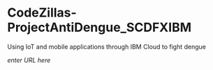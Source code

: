 # CodeZillas-ProjectAntiDengue_SCDFXIBM
Using IoT and mobile applications through IBM Cloud to fight dengue


*enter URL here*
